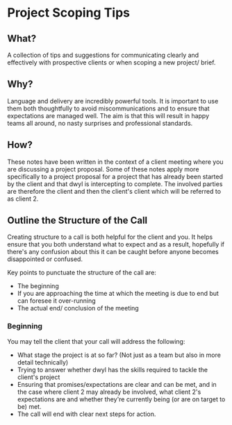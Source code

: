 # Project Scoping Tips

## What?
A collection of tips and suggestions for communicating clearly and effectively with prospective clients or when scoping a new project/ brief.

## Why?
Language and delivery are incredibly powerful tools. It is important to use them both thoughtfully to avoid miscommunications and to ensure that expectations are managed well. The aim is that this will result in happy teams all around, no nasty surprises and professional standards.

## How?

These notes have been written in the context of a client meeting where you are discussing a project proposal. Some of these notes apply more specifically to a project proposal for a project that has already been started by the client and that dwyl is intercepting to complete. The involved parties are therefore the client and then the client's client which will be referred to as client 2.

## Outline the Structure of the Call

Creating structure to a call is both helpful for the client and you. It helps ensure that you both understand what to expect and as a result, hopefully if there's any confusion about this it can be caught before anyone becomes disappointed or confused.

Key points to punctuate the structure of the call are:

- The beginning
- If you are approaching the time at which the meeting is due to end but can foresee it over-running
- The actual end/ conclusion of the meeting

### Beginning

You may tell the client that your call will address the following:
- What stage the project is at so far? (Not just as a team but also in more detail technically)
- Trying to answer whether dwyl has the skills required to tackle the client's project
- Ensuring that promises/expectations are clear and can be met, and in the case where client 2 may already be involved, what client 2's expectations are and whether they're currently being (or are on target to be) met.
- The call will end with clear next steps for action.
